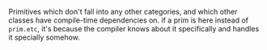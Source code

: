 Primitives which don't fall into any other categories, and which other classes have compile-time dependencies on. if a prim is here instead of `prim.etc`, it's because the compiler knows about it specifically and handles it specially somehow.
